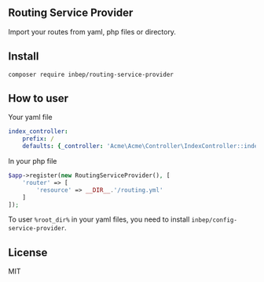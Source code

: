 Routing Service Provider
------------------------
Import your routes from yaml, php files or directory.

Install
-------
```
composer require inbep/routing-service-provider
```

How to user
-----------

Your yaml file
```yaml
index_controller:
    prefix: /
    defaults: {_controller: 'Acme\Acme\Controller\IndexController::indexAction'}
```

In your php file
```php
$app->register(new RoutingServiceProvider(), [
    'router' => [
        'resource' => __DIR__.'/routing.yml'
    ]
]);
```

To user `%root_dir%` in your yaml files, you need to install `inbep/config-service-provider`.

License
-------
MIT
